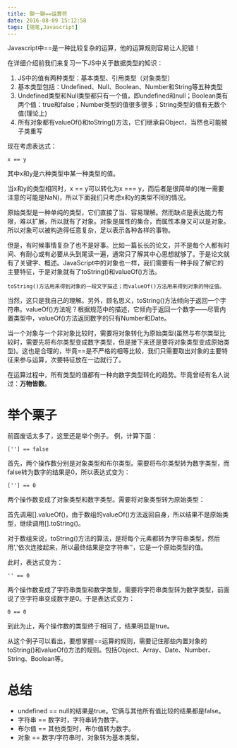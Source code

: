 ```yaml
---
title: 聊一聊==运算符
date: 2016-08-09 15:12:58
tags: [随笔,Javascript]
---
```

Javascript中==是一种比较复杂的运算，他的运算规则容易让人犯错！

在详细介绍前我们来复习一下JS中关于数据类型的知识：

1. JS中的值有两种类型：基本类型、引用类型（对象类型）
2. 基本类型包括：Undefined、Null、Boolean、Number和String等五种类型
3. Undefined类型和Null类型都只有一个值，即undefined和null；Boolean类有两个值：true和false；Number类型的值很多很多；String类型的值有无数个值(理论上)
4. 所有对象都有valueOf()和toString()方法，它们继承自Object，当然也可能被子类重写

现在考虑表达式：

    x == y

其中x和y是六种类型中某一种类型的值。

当x和y的类型相同时，x == y可以转化为x === y，而后者是很简单的(唯一需要注意的可能是NaN)，所以下面我们只考虑x和y的类型不同的情况。
<!--more-->
原始类型是一种单纯的类型，它们直接了当、容易理解。然而缺点是表达能力有限，难以扩展，所以就有了对象。对象是属性的集合，而属性本身又可以是对象。所以对象可以被构造得任意复杂，足以表示各种各样的事物。

但是，有时候事情复杂了也不是好事。比如一篇长长的论文，并不是每个人都有时间、有耐心或有必要从头到尾读一遍，通常只了解其中心思想就够了。于是论文就有了关键字、概述。JavaScript中的对象也一样，我们需要有一种手段了解它的主要特征，于是对象就有了toString()和valueOf()方法。


    toString()方法用来得到对象的一段文字描述；而valueOf()方法用来得到对象的特征值。

当然，这只是我自己的理解。另外，顾名思义，toString()方法倾向于返回一个字符串。valueOf()方法呢？根据规范中的描述，它倾向于返回一个数字——尽管内置类型中，valueOf()方法返回数字的只有Number和Date。

当一个对象与一个非对象比较时，需要将对象转化为原始类型(虽然与布尔类型比较时，需要先将布尔类型变成数字类型，但是接下来还是要将对象类型变成原始类型)。这也是合理的，毕竟==是不严格的相等比较，我们只需要取出对象的主要特征来参与运算，次要特征放在一边就行了。

在运算过程中，所有类型的值都有一种向数字类型转化的趋势。毕竟曾经有名人说过：**万物皆数**。

# 举个栗子 #

前面废话太多了，这里还是举个例子。
例，计算下面：
    
    [''] == false

首先，两个操作数分别是对象类型和布尔类型。需要将布尔类型转为数字类型，而false转为数字的结果是0，所以表达式变为：

    [''] == 0

两个操作数变成了对象类型和数字类型。需要将对象类型转为原始类型：

首先调用[].valueOf()，由于数组的valueOf()方法返回自身，所以结果不是原始类型，继续调用[].toString()。

对于数组来说，toString()方法的算法，是将每个元素都转为字符串类型，然后用','依次连接起来，所以最终结果是空字符串''，它是一个原始类型的值。

此时，表达式变为：

    '' == 0
两个操作数变成了字符串类型和数字类型，需要将字符串类型转为数字类型，前面说了空字符串变成数字是0。于是表达式变为：

    0 == 0
到此为止，两个操作数的类型终于相同了，结果明显是true。

从这个例子可以看出，要想掌握==运算的规则，需要记住那些内置对象的toString()和valueOf()方法的规则。包括Object、Array、Date、Number、String、Boolean等。

# 总结 #

- undefined == null的结果是true。它俩与其他所有值比较的结果都是false。
- 字符串 == 数字时，字符串转为数字。
- 布尔值 == 其他类型时，布尔值转为数字。
- 对象 == 数字/字符串时，对象转为基本类型。


